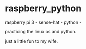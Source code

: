 # raspberry_python

raspberry pi 3 - sense-hat - python - 

practicing the linux os and python.

just a little fun to my wife.
